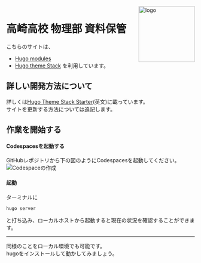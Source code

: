 <img align="right" width="150" alt="logo" src="https://user-images.githubusercontent.com/5889006/190859553-5b229b4f-c476-4cbd-928f-890f5265ca4c.png">

# 高崎高校 物理部 資料保管

こちらのサイトは、
- [Hugo modules](https://gohugo.io/hugo-modules/)
- [Hugo theme Stack](https://github.com/CaiJimmy/hugo-theme-stack)
を利用しています。


## 詳しい開発方法について

詳しくは[Hugo Theme Stack Starter](https://github.com/CaiJimmy/hugo-theme-stack-starter)(英文)に載っています。<br />
サイトを更新する方法については追記します。<br />

## 作業を開始する

#### Codespacesを起動する

GitHubレポジトリから下の図のようにCodespacesを起動してください。
![Codespaceの作成](https://user-images.githubusercontent.com/5889006/156916672-43b7b6e9-4ffb-4704-b4ba-d5ca40ffcae7.png)

#### 起動
ターミナルに
```
hugo server
```
と打ち込み、ローカルホストから起動すると現在の状況を確認することができます。

---

同様のことをローカル環境でも可能です。<br />
hugoをインストールして動かしてみましょう。<br />
